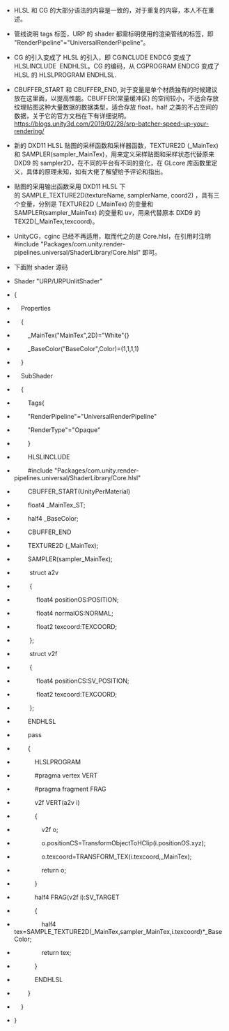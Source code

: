 *    HLSL 和 CG 的大部分语法的内容是一致的，对于重复的内容，本人不在重述。
    
*    管线说明 tags 标签，URP 的 shader 都需标明使用的渲染管线的标签，即 "RenderPipeline"="UniversalRenderPipeline"。
    
*    CG 的引入变成了 HLSL 的引入，即 CGINCLUDE ENDCG 变成了 HLSLINCLUDE  ENDHLSL。CG 的编码，从 CGPROGRAM ENDCG 变成了 HLSL 的 HLSLPROGRAM ENDHLSL.
    
*    CBUFFER_START 和 CBUFFER_END, 对于变量是单个材质独有的时候建议放在这里面，以提高性能。CBUFFER(常量缓冲区) 的空间较小，不适合存放纹理贴图这种大量数据的数据类型，适合存放 float，half 之类的不占空间的数据，关于它的官方文档在下有详细说明。https://blogs.unity3d.com/2019/02/28/srp-batcher-speed-up-your-rendering/
    
*    新的 DXD11 HLSL 贴图的采样函数和采样器函数，TEXTURE2D (_MainTex) 和 SAMPLER(sampler_MainTex)，用来定义采样贴图和采样状态代替原来 DXD9 的 sampler2D，在不同的平台有不同的变化，在 GLcore 库函数里定义，具体的原理未知，如有大佬了解望给予评论和指出。
    
*   贴图的采用输出函数采用 DXD11 HLSL 下的 SAMPLE_TEXTURE2D(textureName, samplerName, coord2) ，具有三个变量，分别是 TEXTURE2D (_MainTex) 的变量和 SAMPLER(sampler_MainTex) 的变量和 uv，用来代替原本 DXD9 的 TEX2D(_MainTex,texcoord)。
    
*   UnityCG，cginc 已经不再适用，取而代之的是 Core.hlsl，在引用时注明 #include "Packages/com.unity.render-pipelines.universal/ShaderLibrary/Core.hlsl" 即可。
    
*   下面附 shader 源码
    
*   Shader "URP/URPUnlitShader"
    
*   {
    
*       Properties
    
*       {
    
*           _MainTex("MainTex",2D)="White"{}
    
*           _BaseColor("BaseColor",Color)=(1,1,1,1)
    
*       }
    
*       SubShader
    
*       {
    
*           Tags{
    
*           "RenderPipeline"="UniversalRenderPipeline"
    
*           "RenderType"="Opaque"
    
*           }
    
*           HLSLINCLUDE
    
*           #include "Packages/com.unity.render-pipelines.universal/ShaderLibrary/Core.hlsl"
    
*           CBUFFER_START(UnityPerMaterial)
    
*           float4 _MainTex_ST;
    
*           half4 _BaseColor;
    
*           CBUFFER_END
    
*           TEXTURE2D (_MainTex);
    
*           SAMPLER(sampler_MainTex);
    
*            struct a2v
    
*            {
    
*                float4 positionOS:POSITION;
    
*                float4 normalOS:NORMAL;
    
*                float2 texcoord:TEXCOORD;
    
*            };
    
*            struct v2f
    
*            {
    
*                float4 positionCS:SV_POSITION;
    
*                float2 texcoord:TEXCOORD;
    
*            };
    
*           ENDHLSL
    

*           pass
    
*           {
    
*               HLSLPROGRAM
    
*               #pragma vertex VERT
    
*               #pragma fragment FRAG
    
*               v2f VERT(a2v i)
    
*               {
    
*                   v2f o;
    
*                   o.positionCS=TransformObjectToHClip(i.positionOS.xyz);
    
*                   o.texcoord=TRANSFORM_TEX(i.texcoord,_MainTex);
    
*                   return o;
    
*               }
    
*               half4 FRAG(v2f i):SV_TARGET
    
*               {
    
*                   half4 tex=SAMPLE_TEXTURE2D(_MainTex,sampler_MainTex,i.texcoord)*_BaseColor;
    
*                   return tex;
    
*               }
    
*               ENDHLSL
    
*           }
    

*       }
    

*   }